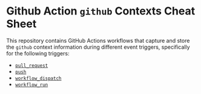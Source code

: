 # Github Action `github` Contexts Cheat Sheet

This repository contains GitHub Actions workflows that capture and store the `github` context information during different event triggers, specifically for the following triggers:
* [`pull_request`](./pull_request.context.json)
* [`push`](./push.context.json)
* [`workflow_dispatch`](./workflow_dispatch.context.json)
* [`workflow_run`](./workflow_run.context.json)

